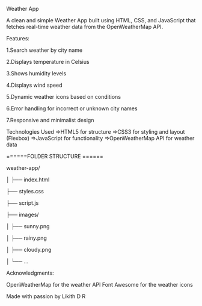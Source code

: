 Weather App

A clean and simple Weather App built using HTML, CSS, and JavaScript that fetches real-time weather data from the OpenWeatherMap API.

Features:

1.Search weather by city name

2.Displays temperature in Celsius

3.Shows humidity levels

4.Displays wind speed

5.Dynamic weather icons based on conditions

6.Error handling for incorrect or unknown city names

7.Responsive and minimalist design


Technologies Used
=>HTML5 for structure
=>CSS3 for styling and layout (Flexbox)
=>JavaScript for functionality
=>OpenWeatherMap API for weather data

======FOLDER STRUCTURE ======

weather-app/

│
├── index.html

├── styles.css

├── script.js

├── images/

│   ├── sunny.png

│   ├── rainy.png

│   ├── cloudy.png

│   └── ...



Acknowledgments:

OpenWeatherMap for the weather API
Font Awesome for the weather icons

Made with passion by Likith D R 
